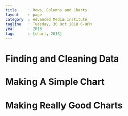 ```yaml
---
title     : Rows, Columns and Charts
layout    : page
category  : Advanced Media Institute
tagline   : Tuesday, 30 Oct 2018 6-8PM
year      : 2018
tags      : [chart, 2018]
---
```


# Finding and Cleaning Data

# Making A Simple Chart

# Making Really Good Charts 
